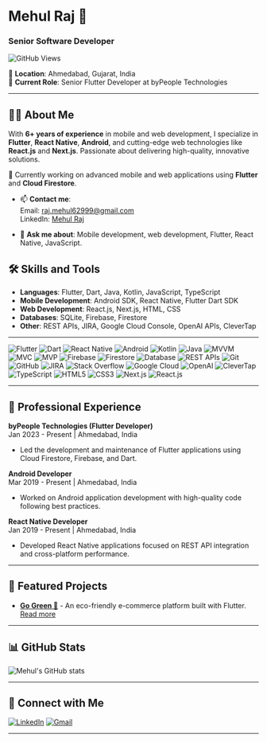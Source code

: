 # Mehul Raj 🌱
### Senior Software Developer

![GitHub Views](https://komarev.com/ghpvc/?username=MehulRaj&color=blue)

📍 **Location**: Ahmedabad, Gujarat, India  
💼 **Current Role**: Senior Flutter Developer at byPeople Technologies

---

## 👨‍💻 About Me

With **6+ years of experience** in mobile and web development, I specialize in **Flutter**, **React Native**, **Android**, and cutting-edge web technologies like **React.js** and **Next.js**. Passionate about delivering high-quality, innovative solutions.

🌱 Currently working on advanced mobile and web applications using **Flutter** and **Cloud Firestore**.

- 📫 **Contact me**:  
  Email: [raj.mehul62999@gmail.com](mailto:raj.mehul62999@gmail.com)  
  LinkedIn: [Mehul Raj](https://www.linkedin.com/in/mehul-raj-207a2884)

- 💬 **Ask me about**: Mobile development, web development, Flutter, React Native, JavaScript.

## 🛠️ Skills and Tools
- **Languages**: Flutter, Dart, Java, Kotlin, JavaScript, TypeScript
- **Mobile Development**: Android SDK, React Native, Flutter Dart SDK
- **Web Development**: React.js, Next.js, HTML, CSS
- **Databases**: SQLite, Firebase, Firestore
- **Other**: REST APIs, JIRA, Google Cloud Console, OpenAI APIs, CleverTap

---

<p>
  <img src="https://img.shields.io/badge/Flutter-%2302569B?style=for-the-badge&logo=flutter&logoColor=white" alt="Flutter" />
  <img src="https://img.shields.io/badge/Dart-%230175C2?style=for-the-badge&logo=dart&logoColor=white" alt="Dart" />
  <img src="https://img.shields.io/badge/React_Native-%2320232a?style=for-the-badge&logo=react&logoColor=%2361DAFB" alt="React Native" />
  <img src="https://img.shields.io/badge/Android-%2300C853?style=for-the-badge&logo=android&logoColor=white" alt="Android" />
  <img src="https://img.shields.io/badge/Kotlin-%230095D5?style=for-the-badge&logo=kotlin&logoColor=white" alt="Kotlin" />
  <img src="https://img.shields.io/badge/Java-%23F7DF1C?style=for-the-badge&logo=java&logoColor=white" alt="Java" />
  <img src="https://img.shields.io/badge/MVVM-%233DDC84?style=for-the-badge&logoColor=white" alt="MVVM" />
  <img src="https://img.shields.io/badge/MVC-%234D3F3F?style=for-the-badge&logoColor=white" alt="MVC" />
  <img src="https://img.shields.io/badge/MVP-%233b8a00?style=for-the-badge&logoColor=white" alt="MVP" />
  <img src="https://img.shields.io/badge/Firebase-%23039BE5?style=for-the-badge&logo=firebase&logoColor=white" alt="Firebase" />
  <img src="https://img.shields.io/badge/Firestore-%234B7A57?style=for-the-badge&logo=googlecloud&logoColor=white" alt="Firestore" />
  <img src="https://img.shields.io/badge/Database-%23F7DF1C?style=for-the-badge&logo=database&logoColor=white" alt="Database" />
  <img src="https://img.shields.io/badge/REST_APIs-%23333?style=for-the-badge&logo=api&logoColor=white" alt="REST APIs" />
  <img src="https://img.shields.io/badge/Git-%23F05032?style=for-the-badge&logo=git&logoColor=white" alt="Git" />
  <img src="https://img.shields.io/badge/GitHub-%23121011?style=for-the-badge&logo=github&logoColor=white" alt="GitHub" />
  <img src="https://img.shields.io/badge/JIRA-%023F7D?style=for-the-badge&logo=jira&logoColor=white" alt="JIRA" />
  <img src="https://img.shields.io/badge/Stack_Overflow-%23F48024?style=for-the-badge&logo=stackoverflow&logoColor=white" alt="Stack Overflow" />
  <img src="https://img.shields.io/badge/Google_Cloud-%234B7A57?style=for-the-badge&logo=googlecloud&logoColor=white" alt="Google Cloud" />
  <img src="https://img.shields.io/badge/OpenAI-%232D72D9?style=for-the-badge&logo=openai&logoColor=white" alt="OpenAI" />
  <img src="https://img.shields.io/badge/CleverTap-%23F57257?style=for-the-badge&logo=clevertap&logoColor=white" alt="CleverTap" />
  <img src="https://img.shields.io/badge/TypeScript-%232F74C0?style=for-the-badge&logo=typescript&logoColor=white" alt="TypeScript" />
  <img src="https://img.shields.io/badge/HTML5-%23E34F26?style=for-the-badge&logo=html5&logoColor=white" alt="HTML5" />
  <img src="https://img.shields.io/badge/CSS3-%231572B6?style=for-the-badge&logo=css3&logoColor=white" alt="CSS3" />
  <img src="https://img.shields.io/badge/Next.js-%23000000?style=for-the-badge&logo=nextdotjs&logoColor=white" alt="Next.js" />
  <img src="https://img.shields.io/badge/React.js-%2320232a?style=for-the-badge&logo=react&logoColor=%2361DAFB" alt="React.js" />
</p>

---

## 💼 Professional Experience

**byPeople Technologies (Flutter Developer)**  
Jan 2023 - Present | Ahmedabad, India  
- Led the development and maintenance of Flutter applications using Cloud Firestore, Firebase, and Dart.

**Android Developer**  
Mar 2019 - Present | Ahmedabad, India  
- Worked on Android application development with high-quality code following best practices.

**React Native Developer**  
Jan 2019 - Present | Ahmedabad, India  
- Developed React Native applications focused on REST API integration and cross-platform performance.

---

## 🚀 Featured Projects
- **[Go Green 🌿](https://github.com/MehulRaj/go-green)** - An eco-friendly e-commerce platform built with Flutter. [Read more](https://github.com/MehulRaj/go-green)

---

## 📊 GitHub Stats

![Mehul's GitHub stats](https://github-readme-stats.vercel.app/api?username=MehulRaj&show_icons=true&theme=dark)

---

## 🔗 Connect with Me

[![LinkedIn](https://img.shields.io/badge/LinkedIn-Mehul%20Raj-blue)](https://www.linkedin.com/in/mehul-raj-207a2884)
[![Gmail](https://img.shields.io/badge/Email-raj.mehul62999@gmail.com-red)](mailto:raj.mehul62999@gmail.com)

---
